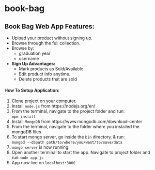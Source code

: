 # book-bag
<h2> Book Bag Web App Features: </h2>
<ul>
  <li>Upload your product without signing up.</li>
  <li>Browse through the full collection.</li>
  <li>Browse by:
    <ul>
      <li>graduation year</li>
      <li>username</li>
    </ul>
  </li>
  <li> <b> Sign Up Advantages: </b>
    <ul>
      <li>Mark products as Sold/Available</li>
      <li>Edit product info anytime.</li>
      <li>Delete products that are sold</li>
    </ul>
  </li>
</ul>


<h4>How To Setup Application: </h4>
<ol>
  <li>
    Clone project on your computer.
  </li>
  <li>
    Install <code>node.js</code> from https://nodejs.org/en/
  </li>
  <li>
    From the terminal, navigate to the project folder and run:<br> <code>npm install</code>
  </li>
  <li>
    Install <code>MongoDB</code> from https://www.mongodb.com/download-center
  </li>
  <li>
    From the terminal, navigate to the folder where you installed the mongoDB files.
  </li>
  <li>
    To start mongo server, go inside the <code>bin</code> directory, & run: <br>
    <code>mongod --dbpath path/to/where/you/want/to/save/data</code>
  </li>
  <li>
    <code>mongo server</code> is now running.
  </li>
  <li>
    Open another terminal to start the app.
    Navigate to project folder and run <code>node app.js</code>
  </li>
  <li>
    App now live on <code>localhost:3000</code>
  </li>
</ol>
